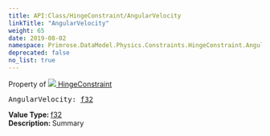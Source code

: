 ```yaml
---
title: API:Class/HingeConstraint/AngularVelocity
linkTitle: "AngularVelocity"
weight: 65
date: 2019-08-02
namespace: Primrose.DataModel.Physics.Constraints.HingeConstraint.AngularVelocity
deprecated: false
no_list: true
---
```

Property of <a href="/docs/api-reference/Class/HingeConstraint"><img src="/icons/silk/axle.png"/>&nbsp;HingeConstraint</a>
<pre class="method-declaration">
AngularVelocity: <a class="type" href="/docs/api-reference/System/Primitives#single">f32</a></pre>
<b>Value Type: </b>
<a class="type" href="/docs/api-reference/System/Primitives#single">f32</a>
<br/>
<b>Description: </b>
Summary


